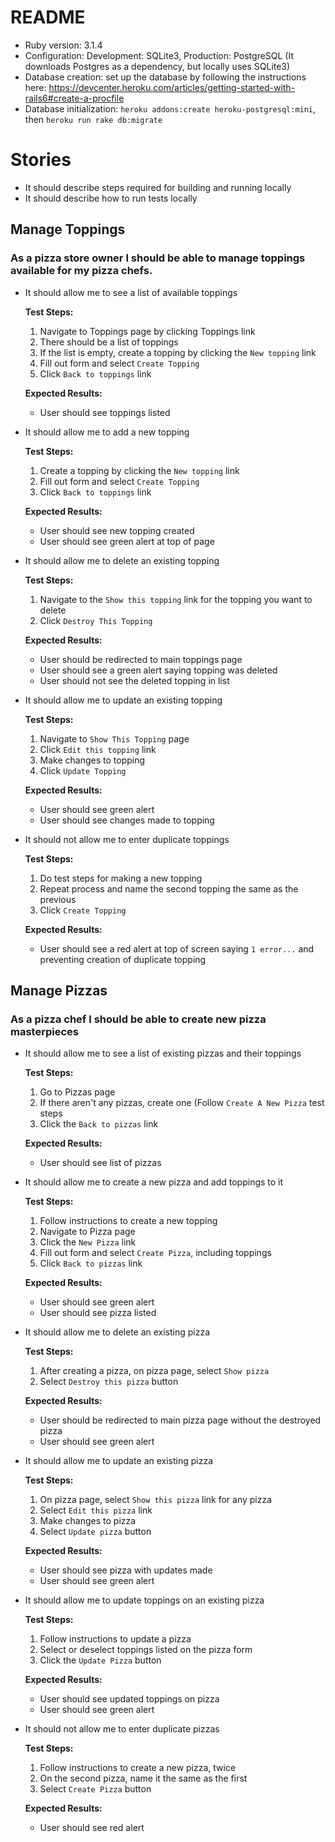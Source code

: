 # README

* Ruby version: 3.1.4
* Configuration: Development: SQLite3, Production: PostgreSQL (It downloads Postgres as a dependency, but locally uses SQLite3)
* Database creation: set up the database by following the instructions here: https://devcenter.heroku.com/articles/getting-started-with-rails6#create-a-procfile
* Database initialization: `heroku addons:create heroku-postgresql:mini`, then `heroku run rake db:migrate`

# Stories

* It should describe steps required for building and running locally
* It should describe how to run tests locally

## Manage Toppings
### As a pizza store owner I should be able to manage toppings available for my pizza chefs.

* It should allow me to see a list of available toppings

  **Test Steps:**
  1) Navigate to Toppings page by clicking Toppings link
  2) There should be a list of toppings
  3) If the list is empty, create a topping by clicking the `New topping` link
  4) Fill out form and select `Create Topping`
  5) Click `Back to toppings` link
 
  **Expected Results:**
  * User should see toppings listed
 
* It should allow me to add a new topping

  **Test Steps:**
  1) Create a topping by clicking the `New topping` link
  2) Fill out form and select `Create Topping`
  3) Click `Back to toppings` link
  
  **Expected Results:**
  * User should see new topping created
  * User should see green alert at top of page

* It should allow me to delete an existing topping

  **Test Steps:**
  1) Navigate to the `Show this topping` link for the topping you want to delete
  2) Click `Destroy This Topping`
 
  **Expected Results:**
  * User should be redirected to main toppings page
  * User should see a green alert saying topping was deleted
  * User should not see the deleted topping in list
 
* It should allow me to update an existing topping

  **Test Steps:**
  1) Navigate to `Show This Topping` page
  2) Click `Edit this topping` link
  3) Make changes to topping
  4) Click `Update Topping`
 
  **Expected Results:**
  * User should see green alert 
  * User should see changes made to topping
 
* It should not allow me to enter duplicate toppings

  **Test Steps:**
  1) Do test steps for making a new topping
  2) Repeat process and name the second topping the same as the previous
  3) Click `Create Topping`
 
  **Expected Results:**
  * User should see a red alert at top of screen saying `1 error...` and preventing creation of duplicate topping

## Manage Pizzas
### As a pizza chef I should be able to create new pizza masterpieces

* It should allow me to see a list of existing pizzas and their toppings

  **Test Steps:**
  
  1) Go to Pizzas page
  2) If there aren't any pizzas, create one (Follow `Create A New Pizza` test steps
  3) Click the `Back to pizzas` link
 
  **Expected Results:**
  * User should see list of pizzas
 
* It should allow me to create a new pizza and add toppings to it

  **Test Steps:**
  
  1) Follow instructions to create a new topping
  2) Navigate to Pizza page
  3) Click the `New Pizza` link
  4) Fill out form and select `Create Pizza`, including toppings
  5) Click `Back to pizzas` link
 
  **Expected Results:**
  * User should see green alert
  * User should see pizza listed
 
* It should allow me to delete an existing pizza

  **Test Steps:**
  
  1) After creating a pizza, on pizza page, select `Show pizza`
  2) Select `Destroy this pizza` button
 
  **Expected Results:**
  * User should be redirected to main pizza page without the destroyed pizza
  * User should see green alert
 
* It should allow me to update an existing pizza

  **Test Steps:**
  
  1) On pizza page, select `Show this pizza` link for any pizza
  2) Select  `Edit this pizza` link
  3) Make changes to pizza
  4) Select `Update pizza` button
 
  **Expected Results:**
  * User should see pizza with updates made
  * User should see green alert
 
* It should allow me to update toppings on an existing pizza

  **Test Steps:**
  
  1) Follow instructions to update a pizza
  2) Select or deselect toppings listed on the pizza form
  3) Click the `Update Pizza` button
 
  **Expected Results:**
  * User should see updated toppings on pizza
  * User should see green alert
 
* It should not allow me to enter duplicate pizzas

  **Test Steps:**
  
  1) Follow instructions to create a new pizza, twice
  2) On the second pizza, name it the same as the first
  3) Select `Create Pizza` button
 
  **Expected Results:**
  * User should see red alert
 
